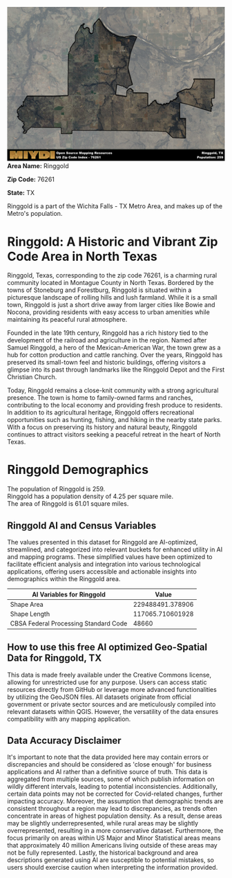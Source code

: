 ![Image Alt Text](../_images/76261.png)
**Area Name:** Ringgold

**Zip Code:** 76261

**State:** TX

Ringgold is a part of the Wichita Falls - TX Metro Area, and makes up  of the Metro's population.  

# Ringgold: A Historic and Vibrant Zip Code Area in North Texas

Ringgold, Texas, corresponding to the zip code 76261, is a charming rural community located in Montague County in North Texas. Bordered by the towns of Stoneburg and Forestburg, Ringgold is situated within a picturesque landscape of rolling hills and lush farmland. While it is a small town, Ringgold is just a short drive away from larger cities like Bowie and Nocona, providing residents with easy access to urban amenities while maintaining its peaceful rural atmosphere.

Founded in the late 19th century, Ringgold has a rich history tied to the development of the railroad and agriculture in the region. Named after Samuel Ringgold, a hero of the Mexican-American War, the town grew as a hub for cotton production and cattle ranching. Over the years, Ringgold has preserved its small-town feel and historic buildings, offering visitors a glimpse into its past through landmarks like the Ringgold Depot and the First Christian Church.

Today, Ringgold remains a close-knit community with a strong agricultural presence. The town is home to family-owned farms and ranches, contributing to the local economy and providing fresh produce to residents. In addition to its agricultural heritage, Ringgold offers recreational opportunities such as hunting, fishing, and hiking in the nearby state parks. With a focus on preserving its history and natural beauty, Ringgold continues to attract visitors seeking a peaceful retreat in the heart of North Texas.

# Ringgold Demographics

The population of Ringgold is 259.  
Ringgold has a population density of 4.25 per square mile.  
The area of Ringgold is 61.01 square miles.  

## Ringgold AI and Census Variables

The values presented in this dataset for Ringgold are AI-optimized, streamlined, and categorized into relevant buckets for enhanced utility in AI and mapping programs. These simplified values have been optimized to facilitate efficient analysis and integration into various technological applications, offering users accessible and actionable insights into demographics within the Ringgold area.

| AI Variables for Ringgold | Value |
|-------------|-------|
| Shape Area | 229488491.378906 |
| Shape Length | 117065.710601928 |
| CBSA Federal Processing Standard Code | 48660 |

## How to use this free AI optimized Geo-Spatial Data for Ringgold, TX

This data is made freely available under the Creative Commons license, allowing for unrestricted use for any purpose. Users can access static resources directly from GitHub or leverage more advanced functionalities by utilizing the GeoJSON files. All datasets originate from official government or private sector sources and are meticulously compiled into relevant datasets within QGIS. However, the versatility of the data ensures compatibility with any mapping application.

## Data Accuracy Disclaimer
It's important to note that the data provided here may contain errors or discrepancies and should be considered as 'close enough' for business applications and AI rather than a definitive source of truth. This data is aggregated from multiple sources, some of which publish information on wildly different intervals, leading to potential inconsistencies. Additionally, certain data points may not be corrected for Covid-related changes, further impacting accuracy. Moreover, the assumption that demographic trends are consistent throughout a region may lead to discrepancies, as trends often concentrate in areas of highest population density. As a result, dense areas may be slightly underrepresented, while rural areas may be slightly overrepresented, resulting in a more conservative dataset. Furthermore, the focus primarily on areas within US Major and Minor Statistical areas means that approximately 40 million Americans living outside of these areas may not be fully represented. Lastly, the historical background and area descriptions generated using AI are susceptible to potential mistakes, so users should exercise caution when interpreting the information provided.
